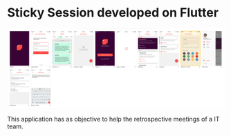 # Sticky Session developed on Flutter

![project header](docs/project_header.png)

This application has as objective to help the retrospective meetings of a IT team.
